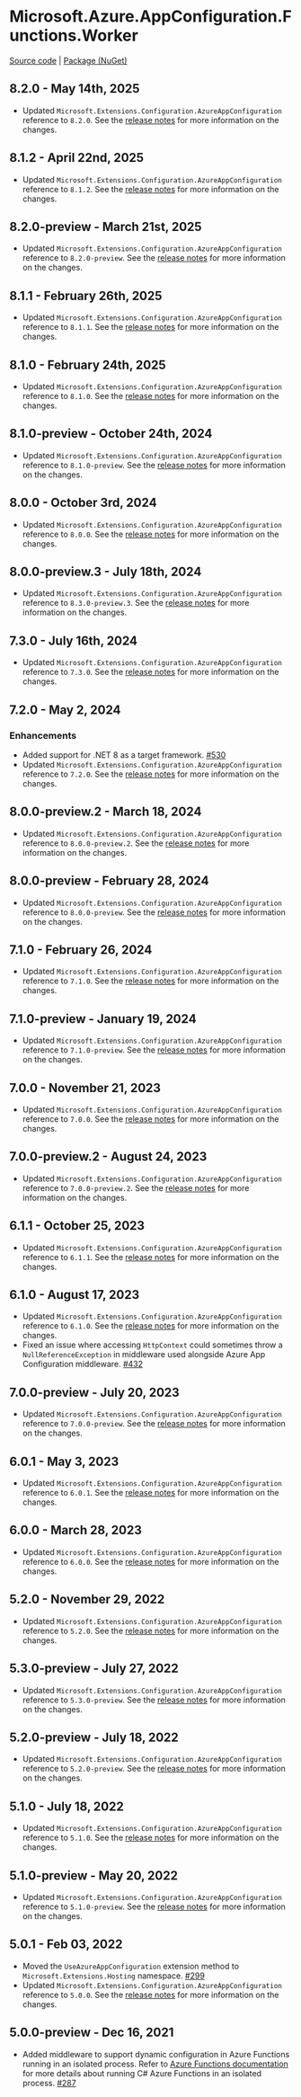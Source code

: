 # Microsoft.Azure.AppConfiguration.Functions.Worker
[Source code][source_code] | [Package (NuGet)][package]

## 8.2.0 - May 14th, 2025
* Updated `Microsoft.Extensions.Configuration.AzureAppConfiguration` reference to `8.2.0`. See the [release notes](./MicrosoftExtensionsConfigurationAzureAppConfiguration.md) for more information on the changes.

## 8.1.2 - April 22nd, 2025
* Updated `Microsoft.Extensions.Configuration.AzureAppConfiguration` reference to `8.1.2`. See the [release notes](./MicrosoftExtensionsConfigurationAzureAppConfiguration.md) for more information on the changes.

## 8.2.0-preview - March 21st, 2025
* Updated `Microsoft.Extensions.Configuration.AzureAppConfiguration` reference to `8.2.0-preview`. See the [release notes](./MicrosoftExtensionsConfigurationAzureAppConfiguration.md) for more information on the changes.

## 8.1.1 - February 26th, 2025
* Updated `Microsoft.Extensions.Configuration.AzureAppConfiguration` reference to `8.1.1`. See the [release notes](./MicrosoftExtensionsConfigurationAzureAppConfiguration.md) for more information on the changes.

## 8.1.0 - February 24th, 2025
* Updated `Microsoft.Extensions.Configuration.AzureAppConfiguration` reference to `8.1.0`. See the [release notes](./MicrosoftExtensionsConfigurationAzureAppConfiguration.md) for more information on the changes.

## 8.1.0-preview - October 24th, 2024
* Updated `Microsoft.Extensions.Configuration.AzureAppConfiguration` reference to `8.1.0-preview`. See the [release notes](./MicrosoftExtensionsConfigurationAzureAppConfiguration.md) for more information on the changes.

## 8.0.0 - October 3rd, 2024
* Updated `Microsoft.Extensions.Configuration.AzureAppConfiguration` reference to `8.0.0`. See the [release notes](./MicrosoftExtensionsConfigurationAzureAppConfiguration.md) for more information on the changes.

## 8.0.0-preview.3 - July 18th, 2024
* Updated `Microsoft.Extensions.Configuration.AzureAppConfiguration` reference to `8.3.0-preview.3`. See the [release notes](./MicrosoftExtensionsConfigurationAzureAppConfiguration.md) for more information on the changes.

## 7.3.0 - July 16th, 2024
* Updated `Microsoft.Extensions.Configuration.AzureAppConfiguration` reference to `7.3.0`. See the [release notes](./MicrosoftExtensionsConfigurationAzureAppConfiguration.md) for more information on the changes.

## 7.2.0 - May 2, 2024
### Enhancements
* Added support for .NET 8 as a target framework. [#530](https://github.com/Azure/AppConfiguration-DotnetProvider/issues/530)
* Updated `Microsoft.Extensions.Configuration.AzureAppConfiguration` reference to `7.2.0`. See the [release notes](./MicrosoftExtensionsConfigurationAzureAppConfiguration.md) for more information on the changes.

## 8.0.0-preview.2 - March 18, 2024
* Updated `Microsoft.Extensions.Configuration.AzureAppConfiguration` reference to `8.0.0-preview.2`. See the [release notes](./MicrosoftExtensionsConfigurationAzureAppConfiguration.md) for more information on the changes.

## 8.0.0-preview - February 28, 2024
* Updated `Microsoft.Extensions.Configuration.AzureAppConfiguration` reference to `8.0.0-preview`. See the [release notes](./MicrosoftExtensionsConfigurationAzureAppConfiguration.md) for more information on the changes.

## 7.1.0 - February 26, 2024
* Updated `Microsoft.Extensions.Configuration.AzureAppConfiguration` reference to `7.1.0`. See the [release notes](./MicrosoftExtensionsConfigurationAzureAppConfiguration.md) for more information on the changes.

## 7.1.0-preview - January 19, 2024
* Updated `Microsoft.Extensions.Configuration.AzureAppConfiguration` reference to `7.1.0-preview`. See the [release notes](./MicrosoftExtensionsConfigurationAzureAppConfiguration.md) for more information on the changes.

## 7.0.0 - November 21, 2023
* Updated `Microsoft.Extensions.Configuration.AzureAppConfiguration` reference to `7.0.0`. See the [release notes](./MicrosoftExtensionsConfigurationAzureAppConfiguration.md) for more information on the changes.

## 7.0.0-preview.2 - August 24, 2023
* Updated `Microsoft.Extensions.Configuration.AzureAppConfiguration` reference to `7.0.0-preview.2`. See the [release notes](./MicrosoftExtensionsConfigurationAzureAppConfiguration.md) for more information on the changes.

## 6.1.1 - October 25, 2023
* Updated `Microsoft.Extensions.Configuration.AzureAppConfiguration` reference to `6.1.1`. See the [release notes](./MicrosoftExtensionsConfigurationAzureAppConfiguration.md) for more information on the changes.

## 6.1.0 - August 17, 2023
* Updated `Microsoft.Extensions.Configuration.AzureAppConfiguration` reference to `6.1.0`. See the [release notes](./MicrosoftExtensionsConfigurationAzureAppConfiguration.md) for more information on the changes.
* Fixed an issue where accessing `HttpContext` could sometimes throw a `NullReferenceException` in middleware used alongside Azure App Configuration middleware. [#432](https://github.com/Azure/AppConfiguration-DotnetProvider/pull/432)

## 7.0.0-preview - July 20, 2023
* Updated `Microsoft.Extensions.Configuration.AzureAppConfiguration` reference to `7.0.0-preview`. See the [release notes](./MicrosoftExtensionsConfigurationAzureAppConfiguration.md) for more information on the changes.

## 6.0.1 - May 3, 2023
* Updated `Microsoft.Extensions.Configuration.AzureAppConfiguration` reference to `6.0.1`. See the [release notes](./MicrosoftExtensionsConfigurationAzureAppConfiguration.md) for more information on the changes.

## 6.0.0 - March 28, 2023
* Updated `Microsoft.Extensions.Configuration.AzureAppConfiguration` reference to `6.0.0`. See the [release notes](./MicrosoftExtensionsConfigurationAzureAppConfiguration.md) for more information on the changes.

## 5.2.0 - November 29, 2022
* Updated `Microsoft.Extensions.Configuration.AzureAppConfiguration` reference to `5.2.0`. See the [release notes](./MicrosoftExtensionsConfigurationAzureAppConfiguration.md) for more information on the changes.

## 5.3.0-preview - July 27, 2022
* Updated `Microsoft.Extensions.Configuration.AzureAppConfiguration` reference to `5.3.0-preview`. See the [release notes](./MicrosoftExtensionsConfigurationAzureAppConfiguration.md) for more information on the changes.

## 5.2.0-preview - July 18, 2022
* Updated `Microsoft.Extensions.Configuration.AzureAppConfiguration` reference to `5.2.0-preview`. See the [release notes](./MicrosoftExtensionsConfigurationAzureAppConfiguration.md) for more information on the changes.

## 5.1.0 - July 18, 2022
* Updated `Microsoft.Extensions.Configuration.AzureAppConfiguration` reference to `5.1.0`. See the [release notes](./MicrosoftExtensionsConfigurationAzureAppConfiguration.md) for more information on the changes.

## 5.1.0-preview - May 20, 2022
* Updated `Microsoft.Extensions.Configuration.AzureAppConfiguration` reference to `5.1.0-preview`. See the [release notes](./MicrosoftExtensionsConfigurationAzureAppConfiguration.md) for more information on the changes.

## 5.0.1 - Feb 03, 2022
* Moved the `UseAzureAppConfiguration` extension method to `Microsoft.Extensions.Hosting` namespace.  [#299](https://github.com/Azure/AppConfiguration-DotnetProvider/issues/299)
* Updated `Microsoft.Extensions.Configuration.AzureAppConfiguration` reference to `5.0.0`. See the [release notes](./MicrosoftExtensionsConfigurationAzureAppConfiguration.md) for more information on the changes.

## 5.0.0-preview - Dec 16, 2021
* Added middleware to support dynamic configuration in Azure Functions running in an isolated process. Refer to [Azure Functions documentation](https://docs.microsoft.com/en-us/azure/azure-functions/dotnet-isolated-process-guide) for more details about running C# Azure Functions in an isolated process. [#287](https://github.com/Azure/AppConfiguration-DotnetProvider/issues/287)

<!-- LINKS -->
[package]: https://www.nuget.org/packages/Microsoft.Azure.AppConfiguration.Functions.Worker
[source_code]: https://github.com/Azure/AppConfiguration-DotnetProvider/tree/main/src/Microsoft.Azure.AppConfiguration.Functions.Worker